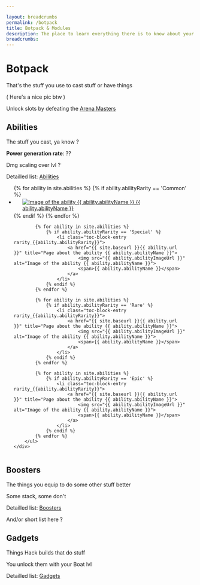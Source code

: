 ```yaml
---

layout: breadcrumbs
permalink: /botpack
title: Botpack & Modules
description: The place to learn everything there is to know about your Botpack and its Modules!
breadcrumbs:
---
```


# Botpack

<div markdown="1" class=" ghcms ghcms-intro">

That's the stuff you use to cast stuff or have things

( Here's a nice pic btw )

Unlock slots by defeating the [Arena Masters](https://www.botworld.wiki/arena-masters)

</div>

## Abilities

<div markdown="1" class=" ghcms ghcms-abilities">

The stuff you cast, ya know ?

**Power generation rate**: ??

Dmg scaling over lvl ?

Detailled list: [Abilities](https://www.botworld.wiki/abilities)

</div>

<style type="text/css">

	.botpack .toc-block-list{
		padding: 0px;
		display: flex;
		flex-wrap: wrap;
		flex-direction: row;
		padding: 0 20px;
	}
	.botpack .toc-block-entry {
		flex-grow: 1;
		min-width: 50px;
		width:  auto;
		padding: 0 20px;
		margin: 3px;
	}
</style>
<div class="botpack">
        <ul class="toc-block-list">
            {% for ability in site.abilities %}
                {% if ability.abilityRarity == 'Common' %}
                    <li class="toc-block-entry rarity_{{ability.abilityRarity}}">
                        <a href="{{ site.baseurl }}{{ ability.url }}" title="Page about the ability {{ ability.abilityName }}">
                            <img src="{{ ability.abilityImageUrl }}" alt="Image of the ability {{ ability.abilityName }}">
                            <span>{{ ability.abilityName }}</span>
                        </a>
                    </li>
                {% endif %}
            {% endfor %}

            {% for ability in site.abilities %}
                {% if ability.abilityRarity == 'Special' %}
                    <li class="toc-block-entry rarity_{{ability.abilityRarity}}">
                        <a href="{{ site.baseurl }}{{ ability.url }}" title="Page about the ability {{ ability.abilityName }}">
                            <img src="{{ ability.abilityImageUrl }}" alt="Image of the ability {{ ability.abilityName }}">
                            <span>{{ ability.abilityName }}</span>
                        </a>
                    </li>
                {% endif %}
            {% endfor %}

            {% for ability in site.abilities %}
                {% if ability.abilityRarity == 'Rare' %}
                    <li class="toc-block-entry rarity_{{ability.abilityRarity}}">
                        <a href="{{ site.baseurl }}{{ ability.url }}" title="Page about the ability {{ ability.abilityName }}">
                            <img src="{{ ability.abilityImageUrl }}" alt="Image of the ability {{ ability.abilityName }}">
                            <span>{{ ability.abilityName }}</span>
                        </a>
                    </li>
                {% endif %}
            {% endfor %}

            {% for ability in site.abilities %}
                {% if ability.abilityRarity == 'Epic' %}
                    <li class="toc-block-entry rarity_{{ability.abilityRarity}}">
                        <a href="{{ site.baseurl }}{{ ability.url }}" title="Page about the ability {{ ability.abilityName }}">
                            <img src="{{ ability.abilityImageUrl }}" alt="Image of the ability {{ ability.abilityName }}">
                            <span>{{ ability.abilityName }}</span>
                        </a>
                    </li>
                {% endif %}
            {% endfor %}
        </ul>
    </div>
</div>




## Boosters


<div markdown="1" class=" ghcms ghcms-boosters">

The things you equip to do some other stuff better

Some stack, some don't

Detailled list: [Boosters](https://www.botworld.wiki/boosters)

And/or short list here ?

</div>


## Gadgets


<div markdown="1" class=" ghcms ghcms-gadgets">

Things Hack builds that do stuff

You unlock them with your Boat lvl

Detailled list: [Gadgets](https://www.botworld.wiki/gadgets)

</div>

